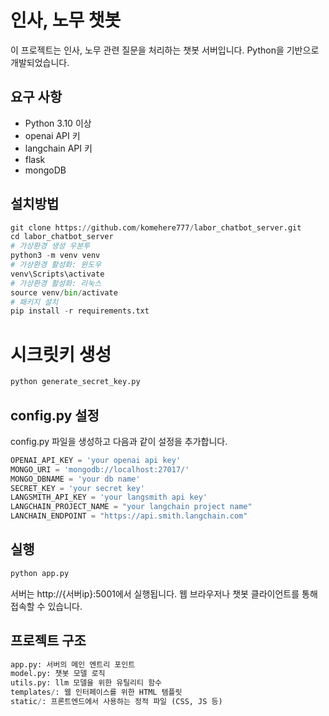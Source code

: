 # 인사, 노무 챗봇

이 프로젝트는 인사, 노무 관련 질문을 처리하는 챗봇 서버입니다. Python을 기반으로 개발되었습니다.

## 요구 사항
- Python 3.10 이상
- openai API 키
- langchain API 키
- flask
- mongoDB

## 설치방법
```python
git clone https://github.com/komehere777/labor_chatbot_server.git
cd labor_chatbot_server
# 가상환경 생성 우분투
python3 -m venv venv
# 가상환경 활성화: 윈도우
venv\Scripts\activate
# 가상환경 활성화: 리눅스
source venv/bin/activate
# 패키지 설치
pip install -r requirements.txt
```
# 시크릿키 생성
```python
python generate_secret_key.py
```

## config.py 설정
config.py 파일을 생성하고 다음과 같이 설정을 추가합니다.
```python
OPENAI_API_KEY = 'your openai api key'
MONGO_URI = 'mongodb://localhost:27017/'
MONGO_DBNAME = 'your db name'
SECRET_KEY = 'your secret key'
LANGSMITH_API_KEY = 'your langsmith api key'
LANGCHAIN_PROJECT_NAME = "your langchain project name"
LANCHAIN_ENDPOINT = "https://api.smith.langchain.com"
```

## 실행
```python
python app.py
```
서버는 http://{서버ip}:5001에서 실행됩니다. 웹 브라우저나 챗봇 클라이언트를 통해 접속할 수 있습니다.

## 프로젝트 구조
```python
app.py: 서버의 메인 엔트리 포인트
model.py: 챗봇 모델 로직
utils.py: llm 모델을 위한 유틸리티 함수
templates/: 웹 인터페이스를 위한 HTML 템플릿
static/: 프론트엔드에서 사용하는 정적 파일 (CSS, JS 등)
